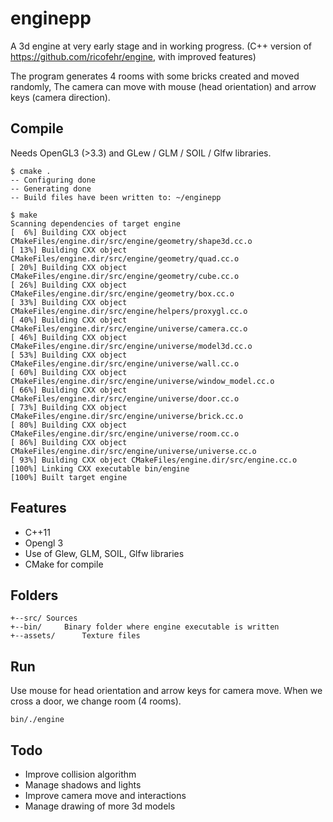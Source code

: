 # enginepp

A 3d engine at very early stage and in working progress.
(C++ version of https://github.com/ricofehr/engine, with improved features)

The program generates 4 rooms with some bricks created and moved randomly,
The camera can move with mouse (head orientation) and arrow keys (camera direction).

## Compile

Needs OpenGL3 (>3.3) and GLew / GLM / SOIL / Glfw libraries.

```
$ cmake .
-- Configuring done
-- Generating done
-- Build files have been written to: ~/enginepp

$ make
Scanning dependencies of target engine
[  6%] Building CXX object CMakeFiles/engine.dir/src/engine/geometry/shape3d.cc.o
[ 13%] Building CXX object CMakeFiles/engine.dir/src/engine/geometry/quad.cc.o
[ 20%] Building CXX object CMakeFiles/engine.dir/src/engine/geometry/cube.cc.o
[ 26%] Building CXX object CMakeFiles/engine.dir/src/engine/geometry/box.cc.o
[ 33%] Building CXX object CMakeFiles/engine.dir/src/engine/helpers/proxygl.cc.o
[ 40%] Building CXX object CMakeFiles/engine.dir/src/engine/universe/camera.cc.o
[ 46%] Building CXX object CMakeFiles/engine.dir/src/engine/universe/model3d.cc.o
[ 53%] Building CXX object CMakeFiles/engine.dir/src/engine/universe/wall.cc.o
[ 60%] Building CXX object CMakeFiles/engine.dir/src/engine/universe/window_model.cc.o
[ 66%] Building CXX object CMakeFiles/engine.dir/src/engine/universe/door.cc.o
[ 73%] Building CXX object CMakeFiles/engine.dir/src/engine/universe/brick.cc.o
[ 80%] Building CXX object CMakeFiles/engine.dir/src/engine/universe/room.cc.o
[ 86%] Building CXX object CMakeFiles/engine.dir/src/engine/universe/universe.cc.o
[ 93%] Building CXX object CMakeFiles/engine.dir/src/engine.cc.o
[100%] Linking CXX executable bin/engine
[100%] Built target engine
```

## Features

- C++11
- Opengl 3
- Use of Glew, GLM, SOIL, Glfw libraries
- CMake for compile

## Folders
```
+--src/ Sources
+--bin/		Binary folder where engine executable is written
+--assets/      Texture files
```

## Run

Use mouse for head orientation and arrow keys for camera move.
When we cross a door, we change room (4 rooms).

```
bin/./engine
```

## Todo

- Improve collision algorithm
- Manage shadows and lights
- Improve camera move and interactions
- Manage drawing of more 3d models 
